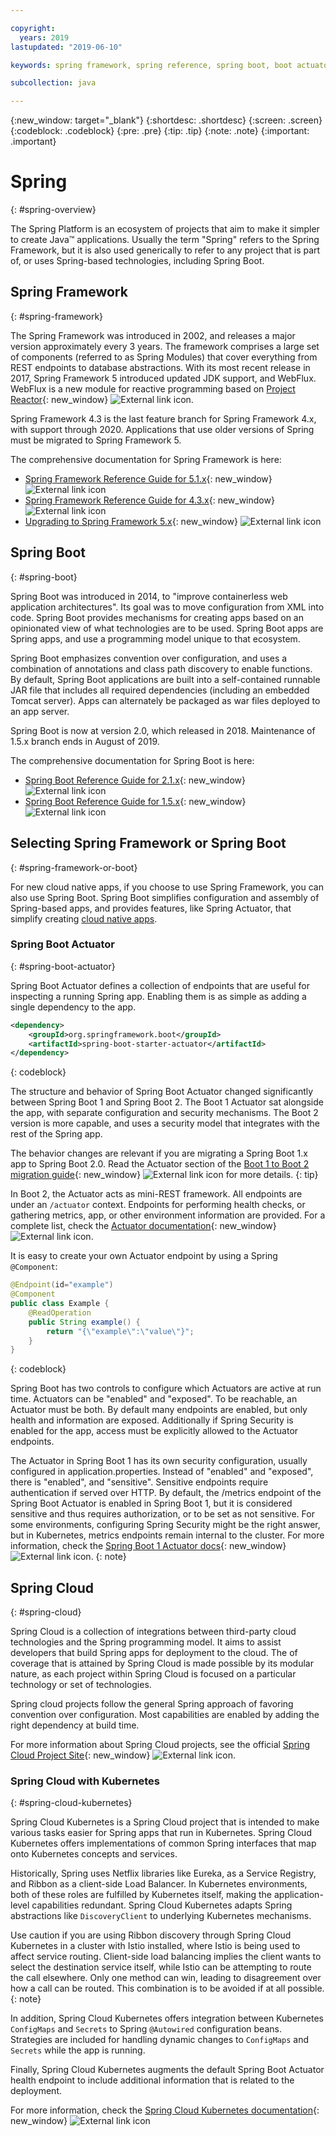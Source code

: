 ```yaml
---

copyright:
  years: 2019
lastupdated: "2019-06-10"

keywords: spring framework, spring reference, spring boot, boot actuator, spring kubernetes

subcollection: java

---
```


{:new_window: target="_blank"}
{:shortdesc: .shortdesc}
{:screen: .screen}
{:codeblock: .codeblock}
{:pre: .pre}
{:tip: .tip}
{:note: .note}
{:important: .important}

# Spring
{: #spring-overview}

The Spring Platform is an ecosystem of projects that aim to make it simpler to create Java&trade; applications. Usually the term "Spring" refers to the Spring Framework, but it is also used generically to refer to any project that is part of, or uses Spring-based technologies, including Spring Boot.

## Spring Framework
{: #spring-framework}

The Spring Framework was introduced in 2002, and releases a major version approximately every 3 years. The framework comprises a large set of components (referred to as Spring Modules) that cover everything from REST endpoints to database abstractions. With its most recent release in 2017, Spring Framework 5 introduced updated JDK support, and WebFlux. WebFlux is a new module for reactive programming based on [Project Reactor](https://projectreactor.io/){: new_window} ![External link icon](../icons/launch-glyph.svg "External link icon").

Spring Framework 4.3 is the last feature branch for Spring Framework 4.x, with support through 2020. Applications that use older versions of Spring must be migrated to Spring Framework 5.

The comprehensive documentation for Spring Framework is here:

* [Spring Framework Reference Guide for 5.1.x](https://docs.spring.io/spring/docs/5.1.x/spring-framework-reference/){: new_window} ![External link icon](../icons/launch-glyph.svg "External link icon")
* [Spring Framework Reference Guide for 4.3.x](https://docs.spring.io/spring/docs/4.3.x/spring-framework-reference/){: new_window} ![External link icon](../icons/launch-glyph.svg "External link icon")
* [Upgrading to Spring Framework 5.x](https://github.com/spring-projects/spring-framework/wiki/Upgrading-to-Spring-Framework-5.x){: new_window} ![External link icon](../icons/launch-glyph.svg "External link icon")

## Spring Boot
{: #spring-boot}

Spring Boot was introduced in 2014, to "improve containerless web application architectures". Its goal was to move configuration from XML into code. Spring Boot provides mechanisms for creating apps based on an opinionated view of what technologies are to be used. Spring Boot apps are Spring apps, and use a programming model unique to that ecosystem.

Spring Boot emphasizes convention over configuration, and uses a combination of annotations and class path discovery to enable functions. By default, Spring Boot applications are built into a self-contained runnable JAR file that includes all required dependencies (including an embedded Tomcat server). Apps can alternately be packaged as war files deployed to an app server.

Spring Boot is now at version 2.0, which released in 2018. Maintenance of 1.5.x branch ends in August of 2019.

The comprehensive documentation for Spring Boot is here:

* [Spring Boot Reference Guide for 2.1.x](https://docs.spring.io/spring-boot/docs/2.1.x/reference/){: new_window} ![External link icon](../icons/launch-glyph.svg "External link icon")
* [Spring Boot Reference Guide for 1.5.x](https://docs.spring.io/spring-boot/docs/1.5.x/reference/){: new_window} ![External link icon](../icons/launch-glyph.svg "External link icon")

## Selecting Spring Framework or Spring Boot
{: #spring-framework-or-boot}

For new cloud native apps, if you choose to use Spring Framework, you can also use Spring Boot. Spring Boot simplifies configuration and assembly of Spring-based apps, and provides features, like Spring Actuator, that simplify creating [cloud native apps](/docs/java?topic=cloud-native-overview#overview).

### Spring Boot Actuator
{: #spring-boot-actuator}

Spring Boot Actuator defines a collection of endpoints that are useful for inspecting a running Spring app. Enabling them is as simple as adding a single dependency to the app.

```xml
<dependency>
    <groupId>org.springframework.boot</groupId>
    <artifactId>spring-boot-starter-actuator</artifactId>
</dependency>
```
{: codeblock}

The structure and behavior of Spring Boot Actuator changed significantly between Spring Boot 1 and Spring Boot 2. The Boot 1 Actuator sat alongside the app, with separate configuration and security mechanisms. The Boot 2 version is more capable, and uses a security model that integrates with the rest of the Spring app.

The behavior changes are relevant if you are migrating a Spring Boot 1.x app to Spring Boot 2.0. Read the Actuator section of the [Boot 1 to Boot 2 migration guide](https://github.com/spring-projects/spring-boot/wiki/Spring-Boot-2.0-Migration-Guide#spring-boot-actuator){: new_window} ![External link icon](../icons/launch-glyph.svg "External link icon") for more details.
{: tip}

In Boot 2, the Actuator acts as mini-REST framework. All endpoints are under an `/actuator` context. Endpoints for performing health checks, or gathering metrics, app, or other environment information are provided. For a complete list, check the [Actuator documentation](https://docs.spring.io/spring-boot/docs/current-SNAPSHOT/reference/html/production-ready-features.html#production-ready){: new_window} ![External link icon](../icons/launch-glyph.svg "External link icon").

It is easy to create your own Actuator endpoint by using a Spring `@Component`:

```java
@Endpoint(id="example")
@Component
public class Example {
    @ReadOperation
    public String example() {
        return "{\"example\":\"value\"}";
    }
}
```
{: codeblock}

Spring Boot has two controls to configure which Actuators are active at run time. Actuators can be "enabled" and "exposed". To be reachable, an Actuator must be both. By default many endpoints are enabled, but only health and information are exposed. Additionally if Spring Security is enabled for the app, access must be explicitly allowed to the Actuator endpoints.

The Actuator in Spring Boot 1 has its own security configuration, usually configured in application.properties. Instead of "enabled" and "exposed", there is "enabled", and "sensitive". Sensitive endpoints require authentication if served over HTTP. By default, the /metrics endpoint of the Spring Boot Actuator is enabled in Spring Boot 1, but it is considered sensitive and thus requires authorization, or to be set as not sensitive. For some environments, configuring Spring Security might be the right answer, but in Kubernetes, metrics endpoints remain internal to the cluster. For more information, check the [Spring Boot 1 Actuator docs](https://docs.spring.io/spring-boot/docs/1.5.2.RELEASE/reference/htmlsingle/#production-ready){: new_window} ![External link icon](../icons/launch-glyph.svg "External link icon").
{: note}

## Spring Cloud
{: #spring-cloud}

Spring Cloud is a collection of integrations between third-party cloud technologies and the Spring programming model. It aims to assist developers that build Spring apps for deployment to the cloud. The of coverage that is attained by Spring Cloud is made possible by its modular nature, as each project within Spring Cloud is focused on a particular technology or set of technologies.

Spring cloud projects follow the general Spring approach of favoring convention over configuration. Most capabilities are enabled by adding the right dependency at build time.

For more information about Spring Cloud projects, see the official [Spring Cloud Project Site](https://spring.io/projects/spring-cloud){: new_window} ![External link icon](../icons/launch-glyph.svg "External link icon").

### Spring Cloud with Kubernetes
{: #spring-cloud-kubernetes}

Spring Cloud Kubernetes is a Spring Cloud project that is intended to make various tasks easier for Spring apps that run in Kubernetes. Spring Cloud Kubernetes offers implementations of common Spring interfaces that map onto Kubernetes concepts and services.

Historically, Spring uses Netflix libraries like Eureka, as a Service Registry, and Ribbon as a client-side Load Balancer. In Kubernetes environments, both of these roles are fulfilled by Kubernetes itself, making the application-level capabilities redundant. Spring Cloud Kubernetes adapts Spring abstractions like `DiscoveryClient` to underlying Kubernetes mechanisms.

Use caution if you are using Ribbon discovery through Spring Cloud Kubernetes in a cluster with Istio installed, where Istio is being used to affect service routing. Client-side load balancing implies the client wants to select the destination service itself, while Istio can be attempting to route the call elsewhere. Only one method can win, leading to disagreement over how a call can be routed. This combination is to be avoided if at all possible.
{: note}

In addition, Spring Cloud Kubernetes offers integration between Kubernetes `ConfigMaps` and `Secrets` to Spring `@Autowired` configuration beans. Strategies are included for handling dynamic changes to `ConfigMaps` and `Secrets` while the app is running.

Finally, Spring Cloud Kubernetes augments the default Spring Boot Actuator health endpoint to include additional information that is related to the deployment.

For more information, check the [Spring Cloud Kubernetes documentation](https://cloud.spring.io/spring-cloud-static/spring-cloud-kubernetes/2.1.0.RC1/single/spring-cloud-kubernetes.html){: new_window} ![External link icon](../icons/launch-glyph.svg "External link icon")


<!--
### Spring Cloud Streams
{: #spring-cloud-streams}


:FIXME:
-->
